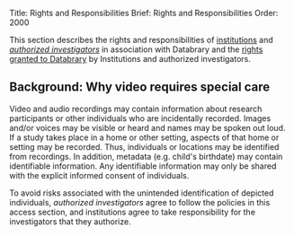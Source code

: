 Title: Rights and Responsibilities
Brief: Rights and Responsibilities
Order: 2000

This section describes the rights and responsibilities of [institutions](|filename|responsibilities/institutions.md) and [*authorized investigators*](|filename|responsibilities/investigators.md) in association with Databrary and the [rights granted to Databrary](|filename|responsibilities/rights-granted.md) by Institutions and authorized investigators.
		
## Background: Why video requires special care

Video and audio recordings may contain information about research participants or other individuals who are incidentally recorded.
Images and/or voices may be visible or heard and names may be spoken out loud.
If a study takes place in a home or other setting, aspects of that home or setting may be recorded.
Thus, individuals or locations may be identified from recordings. In addition, metadata (e.g. child's birthdate) may contain identifiable information. Any identifiable information may only be shared with the explicit informed consent of individuals.

To avoid risks associated with the unintended identification of depicted individuals, *authorized investigators* agree to follow the policies in this access section, and institutions agree to take responsibility for the  investigators that they authorize.